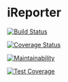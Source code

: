 # iReporter

[![Build Status](https://travis-ci.com/ThaLeprechaun/iReporter.svg?branch=develop)](https://travis-ci.com/ThaLeprechaun/iReporter)

[![Coverage Status](https://coveralls.io/repos/github/ThaLeprechaun/iReporter/badge.svg?branch=develop)](https://coveralls.io/github/ThaLeprechaun/iReporter?branch=develop)

[![Maintainability](https://api.codeclimate.com/v1/badges/babe67753a5b2d2d0a2b/maintainability)](https://codeclimate.com/github/ThaLeprechaun/iReporter/maintainability)

[![Test Coverage](https://api.codeclimate.com/v1/badges/babe67753a5b2d2d0a2b/test_coverage)](https://codeclimate.com/github/ThaLeprechaun/iReporter/test_coverage)